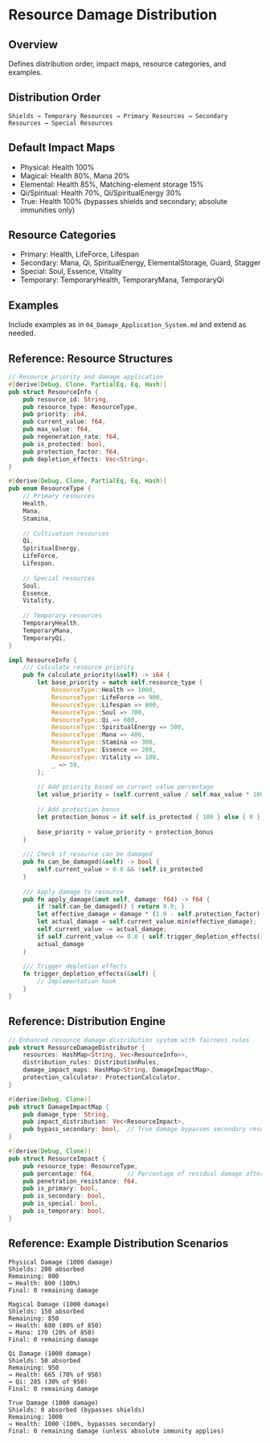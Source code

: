 # Resource Damage Distribution

## Overview
Defines distribution order, impact maps, resource categories, and examples.

## Distribution Order
```
Shields → Temporary Resources → Primary Resources → Secondary Resources → Special Resources
```

## Default Impact Maps
- Physical: Health 100%
- Magical: Health 80%, Mana 20%
- Elemental: Health 85%, Matching-element storage 15%
- Qi/Spiritual: Health 70%, Qi/SpiritualEnergy 30%
- True: Health 100% (bypasses shields and secondary; absolute immunities only)

## Resource Categories
- Primary: Health, LifeForce, Lifespan
- Secondary: Mana, Qi, SpiritualEnergy, ElementalStorage, Guard, Stagger
- Special: Soul, Essence, Vitality
- Temporary: TemporaryHealth, TemporaryMana, TemporaryQi

## Examples
Include examples as in `04_Damage_Application_System.md` and extend as needed.

## Reference: Resource Structures

```rust
// Resource priority and damage application
#[derive(Debug, Clone, PartialEq, Eq, Hash)]
pub struct ResourceInfo {
    pub resource_id: String,
    pub resource_type: ResourceType,
    pub priority: i64,
    pub current_value: f64,
    pub max_value: f64,
    pub regeneration_rate: f64,
    pub is_protected: bool,
    pub protection_factor: f64,
    pub depletion_effects: Vec<String>,
}

#[derive(Debug, Clone, PartialEq, Eq, Hash)]
pub enum ResourceType {
    // Primary resources
    Health,
    Mana,
    Stamina,
    
    // Cultivation resources
    Qi,
    SpiritualEnergy,
    LifeForce,
    Lifespan,
    
    // Special resources
    Soul,
    Essence,
    Vitality,
    
    // Temporary resources
    TemporaryHealth,
    TemporaryMana,
    TemporaryQi,
}

impl ResourceInfo {
    /// Calculate resource priority
    pub fn calculate_priority(&self) -> i64 {
        let base_priority = match self.resource_type {
            ResourceType::Health => 1000,
            ResourceType::LifeForce => 900,
            ResourceType::Lifespan => 800,
            ResourceType::Soul => 700,
            ResourceType::Qi => 600,
            ResourceType::SpiritualEnergy => 500,
            ResourceType::Mana => 400,
            ResourceType::Stamina => 300,
            ResourceType::Essence => 200,
            ResourceType::Vitality => 100,
            _ => 50,
        };
        
        // Add priority based on current value percentage
        let value_priority = (self.current_value / self.max_value * 100.0) as i64;
        
        // Add protection bonus
        let protection_bonus = if self.is_protected { 100 } else { 0 };
        
        base_priority + value_priority + protection_bonus
    }
    
    /// Check if resource can be damaged
    pub fn can_be_damaged(&self) -> bool {
        self.current_value > 0.0 && !self.is_protected
    }
    
    /// Apply damage to resource
    pub fn apply_damage(&mut self, damage: f64) -> f64 {
        if !self.can_be_damaged() { return 0.0; }
        let effective_damage = damage * (1.0 - self.protection_factor);
        let actual_damage = self.current_value.min(effective_damage);
        self.current_value -= actual_damage;
        if self.current_value <= 0.0 { self.trigger_depletion_effects(); }
        actual_damage
    }
    
    /// Trigger depletion effects
    fn trigger_depletion_effects(&self) {
        // Implementation hook
    }
}
```

## Reference: Distribution Engine

```rust
// Enhanced resource damage distribution system with fairness rules
pub struct ResourceDamageDistributor {
    resources: HashMap<String, Vec<ResourceInfo>>,
    distribution_rules: DistributionRules,
    damage_impact_maps: HashMap<String, DamageImpactMap>,
    protection_calculator: ProtectionCalculator,
}

#[derive(Debug, Clone)]
pub struct DamageImpactMap {
    pub damage_type: String,
    pub impact_distribution: Vec<ResourceImpact>,
    pub bypass_secondary: bool,  // True damage bypasses secondary resources
}

#[derive(Debug, Clone)]
pub struct ResourceImpact {
    pub resource_type: ResourceType,
    pub percentage: f64,         // Percentage of residual damage after shields
    pub penetration_resistance: f64,
    pub is_primary: bool,
    pub is_secondary: bool,
    pub is_special: bool,
    pub is_temporary: bool,
}
```

## Reference: Example Distribution Scenarios

```
Physical Damage (1000 damage)
Shields: 200 absorbed
Remaining: 800
→ Health: 800 (100%)
Final: 0 remaining damage

Magical Damage (1000 damage)
Shields: 150 absorbed
Remaining: 850
→ Health: 680 (80% of 850)
→ Mana: 170 (20% of 850)
Final: 0 remaining damage

Qi Damage (1000 damage)
Shields: 50 absorbed
Remaining: 950
→ Health: 665 (70% of 950)
→ Qi: 285 (30% of 950)
Final: 0 remaining damage

True Damage (1000 damage)
Shields: 0 absorbed (bypasses shields)
Remaining: 1000
→ Health: 1000 (100%, bypasses secondary)
Final: 0 remaining damage (unless absolute immunity applies)
```

